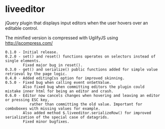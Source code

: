 liveeditor
==========

jQuery plugin that displays input editors when the user hovers over an editable control.

The minified version is compressed with UglifyJS using http://jscompress.com/

    0.1.0 - Initial release.
    0.2.0 - set() and reset() functions operates on selectors instead of single elements.
            Fixed major bug in reset().
    0.3.0 - get() and serialize() public functions added for simple value retrieval by the page logic.
    0.4.0 - Added editingCss option for improved skinning.
    0.5.0 - Fixed bug when calling event onSetValue. 
            Also fixed bug when committing editors the plugin could mistake inner html for being an editor and crash.
    0.6.0 - Editor now cancels changes when hovering and leaving an editor or pressing ESC key, 
               rather than committing the old value. Important for comboboxes with missing values for example.
            Also added method $.liveeditor.serializeRow() for improved serialization of the special case of datagrids.
            Fixed minor bugfixes.
